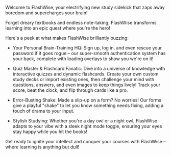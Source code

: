 Welcome to FlashWise, your electrifying new study sidekick that zaps away boredom and supercharges your brain!

Forget dreary textbooks and endless note-taking; FlashWise transforms learning into an epic quest where you're the hero!

Here's a peek at what makes FlashWise brilliantly buzzing:

+ Your Personal Brain-Training HQ: Sign up, log in, and even rescue your password if it goes rogue – our super-smooth authentication system has your back, complete with loading overlays to show you we're on it!

+ Quiz Master & Flashcard Fanatic: Dive into a universe of knowledge with interactive quizzes and dynamic flashcards. Create your own custom study decks or import existing ones, then challenge your mind with questions, answers, and even images to keep things lively! Track your score, beat the clock, and flip through cards like a pro.

+ Error-Busting Shake: Made a slip-up on a form? No worries! Our forms give a playful "shake" to let you know something needs fixing, adding a touch of drama to your input.

+ Stylish Studying: Whether you're a day owl or a night owl, FlashWise adapts to your vibe with a sleek night mode toggle, ensuring your eyes stay happy while you hit the books!

Get ready to ignite your intellect and conquer your courses with FlashWise – where learning is anything but dull!
